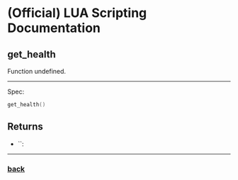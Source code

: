 
# (Official) LUA Scripting Documentation

## get_health

Function undefined.

___

Spec:

```lua
get_health()
```

## Returns

- ``: 

___

### [back](../getters)
